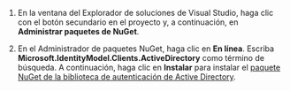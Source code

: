 1. En la ventana del Explorador de soluciones de Visual Studio, haga clic con el botón secundario en el proyecto y, a continuación, en **Administrar paquetes de NuGet**.

2. En el Administrador de paquetes NuGet, haga clic en **En línea**. Escriba **Microsoft.IdentityModel.Clients.ActiveDirectory** como término de búsqueda. A continuación, haga clic en **Instalar** para instalar el [paquete NuGet de la biblioteca de autenticación de Active Directory].

[paquete NuGet de la biblioteca de autenticación de Active Directory]: http://www.nuget.org/packages/Microsoft.IdentityModel.Clients.ActiveDirectory

<!---HONumber=62-->
